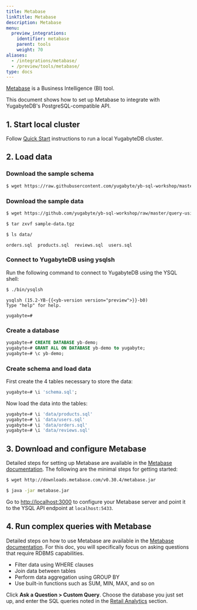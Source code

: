 ```yaml
---
title: Metabase
linkTitle: Metabase
description: Metabase
menu:
  preview_integrations:
    identifier: metabase
    parent: tools
    weight: 70
aliases:
  - /integrations/metabase/
  - /preview/tools/metabase/
type: docs
---
```


[Metabase](https://www.metabase.com/) is a Business Intelligence (BI) tool.

This document shows how to set up Metabase to integrate with YugabyteDB's PostgreSQL-compatible API.

## 1. Start local cluster

Follow [Quick Start](/preview/quick-start/macos/) instructions to run a local YugabyteDB cluster.

## 2. Load data

### Download the sample schema

```sh
$ wget https://raw.githubusercontent.com/yugabyte/yb-sql-workshop/master/query-using-bi-tools/schema.sql
```

### Download the sample data

```sh
$ wget https://github.com/yugabyte/yb-sql-workshop/raw/master/query-using-bi-tools/sample-data.tgz
```

```sh
$ tar zxvf sample-data.tgz
```

```sh
$ ls data/
```

```output
orders.sql  products.sql  reviews.sql  users.sql
```

### Connect to YugabyteDB using ysqlsh

Run the following command to connect to YugabyteDB using the YSQL shell:

```sh
$ ./bin/ysqlsh
```

```output
ysqlsh (15.2-YB-{{<yb-version version="preview">}}-b0)
Type "help" for help.

yugabyte=#
```

### Create a database

```sql
yugabyte=# CREATE DATABASE yb-demo;
yugabyte=# GRANT ALL ON DATABASE yb-demo to yugabyte;
yugabyte=# \c yb-demo;
```

### Create schema and load data

First create the 4 tables necessary to store the data:

```sql
yugabyte=# \i 'schema.sql';
```

Now load the data into the tables:

```sql
yugabyte=# \i 'data/products.sql'
yugabyte=# \i 'data/users.sql'
yugabyte=# \i 'data/orders.sql'
yugabyte=# \i 'data/reviews.sql'
```

## 3. Download and configure Metabase

Detailed steps for setting up Metabase are available in the [Metabase documentation](https://www.metabase.com/docs/latest/setting-up-metabase.html). The following are the minimal steps for getting started:

```sh
$ wget http://downloads.metabase.com/v0.30.4/metabase.jar
```

```sh
$ java -jar metabase.jar
```

Go to <http://localhost:3000> to configure your Metabase server and point it to the YSQL API endpoint at `localhost:5433`.

## 4. Run complex queries with Metabase

Detailed steps on how to use Metabase are available in the [Metabase documentation](https://www.metabase.com/docs/latest/getting-started.html). For this doc, you will specifically focus on asking questions that require RDBMS capabilities.

- Filter data using WHERE clauses
- Join data between tables
- Perform data aggregation using GROUP BY
- Use built-in functions such as SUM, MIN, MAX, and so on

Click **Ask a Question > Custom Query**. Choose the database you just set up, and enter the SQL queries noted in the [Retail Analytics](../../../sample-data/retail-analytics/) section.
